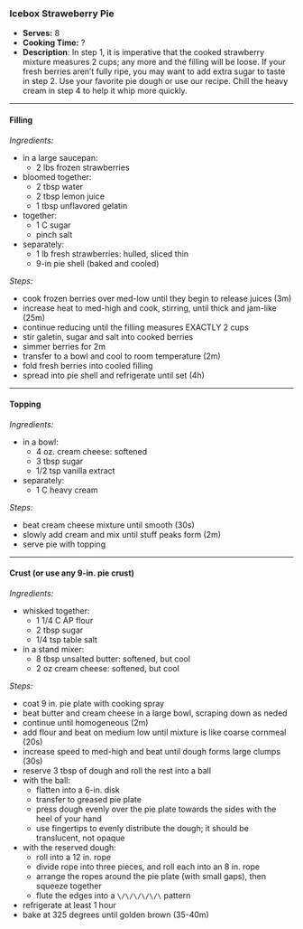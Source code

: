 ### Icebox Straweberry Pie

* **Serves:** 8
* **Cooking Time:** ?
* **Description**:
 In step 1, it is imperative that the cooked strawberry mixture measures 2 cups; any more and the filling will be loose. If your fresh berries aren’t fully ripe, you may want to add extra sugar to taste in step 2. Use your favorite pie dough or use our recipe. Chill the heavy cream in step 4 to help it whip more quickly.

-----
#### Filling

*Ingredients:*
* in a large saucepan:
  * 2 lbs frozen strawberries
* bloomed together:
  * 2 tbsp water  
  * 2 tbsp lemon juice
  * 1 tbsp unflavored gelatin
* together:
  * 1 C sugar
  * pinch salt
* separately:
  * 1 lb fresh strawberries: hulled, sliced thin
  * 9-in pie shell (baked and cooled)


*Steps:*
* cook frozen berries over med-low until they begin to release juices (3m)
* increase heat to med-high and cook, stirring, until thick and jam-like (25m)
* continue reducing until the filling measures EXACTLY 2 cups
* stir galetin, sugar and salt into cooked berries
* simmer berries for 2m
* transfer to a bowl and cool to room temperature (2m)
* fold fresh berries into cooled filling
* spread into pie shell and refrigerate until set (4h)

-----
#### Topping

*Ingredients:*
* in a bowl:
  * 4 oz. cream cheese: softened
  * 3 tbsp sugar
  * 1/2 tsp vanilla extract
* separately:
  * 1 C heavy cream

*Steps:*
* beat cream cheese mixture until smooth (30s)
* slowly add cream and mix until stuff peaks form (2m)
* serve pie with topping


-----
#### Crust (or use any 9-in. pie crust)

*Ingredients:*
* whisked together:
  * 1 1/4 C AP flour
  * 2 tbsp sugar
  * 1/4 tsp table salt
* in a stand mixer:
  * 8 tbsp unsalted butter: softened, but cool
  * 2 oz cream cheese: softened, but cool

*Steps:*
* coat 9 in. pie plate with cooking spray
* beat butter and cream cheese in a large bowl, scraping down as neded
* continue until homogeneous (2m)
* add flour and beat on medium low until mixture is like coarse cornmeal (20s)
* increase speed to med-high and beat until dough forms large clumps (30s)
* reserve 3 tbsp of dough and roll the rest into a ball
* with the ball:
  * flatten into a 6-in. disk
  * transfer to greased pie plate
  * press dough evenly over the pie plate towards the sides with the heel of your hand
  * use fingertips to evenly distribute the dough; it should be translucent, not opaque
* with the reserved dough:
  * roll into a 12 in. rope
  * divide rope into three pieces, and roll each into an 8 in. rope
  * arrange the ropes around the pie plate (with small gaps), then squeeze together
  * flute the edges into a `\/\/\/\/\/\` pattern
* refrigerate at least 1 hour
* bake at 325 degrees until golden brown (35-40m)




